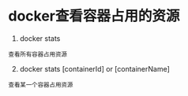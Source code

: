 # docker查看容器占用的资源
1. docker stats

```
查看所有容器占用资源
```

2. docker stats [containerId] or [containerName]

```
查看某一个容器占用资源
```
